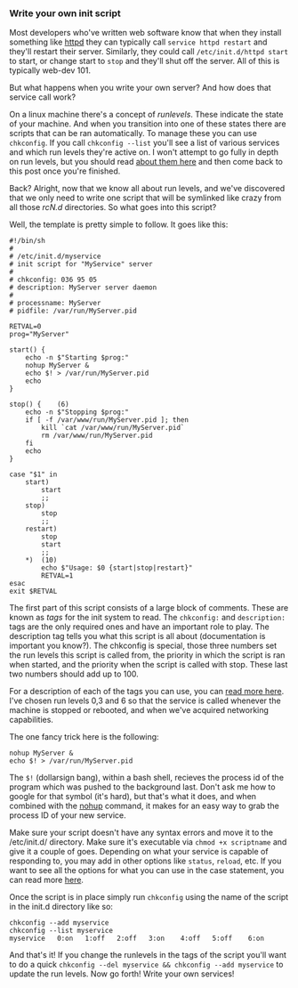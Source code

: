 ### Write your own init script

Most developers who've written web software know that when they install 
something like [httpd] they can typically call `service httpd restart` 
and they'll restart their server. Similarly, they could call 
`/etc/init.d/httpd start` to start, or change start to `stop` and they'll
shut off the server. All of this is typically web-dev 101. 

But what happens when you write your own server? And how does that service 
call work?

On a linux machine there's a concept of _runlevels_. These indicate the 
state of your machine. And when you transition into one of these states 
there are scripts that can be ran automatically. To manage these you can 
use `chkconfig`. If you call `chkconfig --list` you'll see a list of 
various services and which run levels they're active on. I won't attempt 
to go fully in depth on run levels, but you should read [about them here] 
and then come back to this post once you're finished. 

Back? Alright, now that we know all about run levels, and we've discovered 
that we only need to write one script that will be symlinked like crazy 
from all those _rcN.d_ directories. So what goes into this script?

Well, the template is pretty simple to follow. It goes like this:

	#!/bin/sh
	#
	# /etc/init.d/myservice
	# init script for "MyService" server
	#
	# chkconfig: 036 95 05
	# description: MyServer server daemon
	#
	# processname: MyServer
	# pidfile: /var/run/MyServer.pid
	
	RETVAL=0
	prog="MyServer"
	
	start() {
		echo -n $"Starting $prog:"
		nohup MyServer &
		echo $! > /var/run/MyServer.pid
		echo
	}
	
	stop() {	(6)
		echo -n $"Stopping $prog:"
		if [ -f /var/www/run/MyServer.pid ]; then 
			kill `cat /var/www/run/MyServer.pid`
			rm /var/www/run/MyServer.pid
		fi
		echo
	}
	
	case "$1" in
		start)
			start
			;;
		stop)
			stop
			;;
		restart)
			stop
			start
			;;
		*)	(10)
			echo $"Usage: $0 {start|stop|restart}"
			RETVAL=1
	esac
	exit $RETVAL

The first part of this script consists of a large block of comments. These 
are known as _tags_ for the init system to read. The `chkconfig:` and 
`description:` tags are the only required ones and have an important role 
to play. The description tag tells you what this script is all about 
(documentation is important you know?). The chkconfig is special, those 
three numbers set the run levels this script is called from, the priority 
in which the script is ran when started, and the priority when the script 
is called with stop. These last two numbers should add up to 100.

For a description of each of the tags you can use, you can [read more here]. 
I've chosen run levels 0,3 and 6 so that the service is called whenever the 
machine is stopped or rebooted, and when we've acquired networking capabilities.

The one fancy trick here is the following:

	nohup MyServer &
	echo $! > /var/run/MyServer.pid

The `$!` (dollarsign bang), within a bash shell, recieves the process id of the 
program which was pushed to the background last. Don't ask me how to google for 
that symbol (it's hard), but that's what it does, and when combined with the 
[nohup] command, it makes for an easy way to grab the process ID of your new 
service.

Make sure your script doesn't have any syntax errors and move it to the /etc/init.d/
directory. Make sure it's executable via `chmod +x scriptname` and give it a couple 
of goes. Depending on what your service is capable of responding to, you may add 
in other options like `status`, `reload`, etc. If you want to see all the options 
for what you can use in the case statement, you can read more [here]. 

Once the script is in place simply run `chkconfig` using the name of the script 
in the init.d directory like so:

	chkconfig --add myservice
	chkconfig --list myservice
	myservice   0:on   1:off   2:off   3:on    4:off   5:off    6:on

And that's it! If you change the runlevels in the tags of the script you'll want 
to do a quick `chkconfig --del myservice && chkconfig --add myservice` to update
the run levels. Now go forth! Write your own services!

[httpd]:https://httpd.apache.org/
[about them here]:http://www.linuxjournal.com/article/1274
[read more here]:http://www.sensi.org/~alec/unix/redhat/sysvinit.html
[nohup]:http://linux.die.net/man/1/nohup
[here]:http://www.sensi.org/~alec/unix/redhat/sysvinit.html